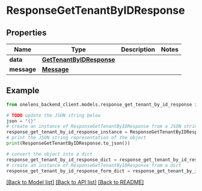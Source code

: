 # ResponseGetTenantByIDResponse


## Properties

Name | Type | Description | Notes
------------ | ------------- | ------------- | -------------
**data** | [**GetTenantByIDResponse**](GetTenantByIDResponse.md) |  | 
**message** | [**Message**](Message.md) |  | 

## Example

```python
from onelens_backend_client.models.response_get_tenant_by_id_response import ResponseGetTenantByIDResponse

# TODO update the JSON string below
json = "{}"
# create an instance of ResponseGetTenantByIDResponse from a JSON string
response_get_tenant_by_id_response_instance = ResponseGetTenantByIDResponse.from_json(json)
# print the JSON string representation of the object
print(ResponseGetTenantByIDResponse.to_json())

# convert the object into a dict
response_get_tenant_by_id_response_dict = response_get_tenant_by_id_response_instance.to_dict()
# create an instance of ResponseGetTenantByIDResponse from a dict
response_get_tenant_by_id_response_form_dict = response_get_tenant_by_id_response.from_dict(response_get_tenant_by_id_response_dict)
```
[[Back to Model list]](../README.md#documentation-for-models) [[Back to API list]](../README.md#documentation-for-api-endpoints) [[Back to README]](../README.md)


